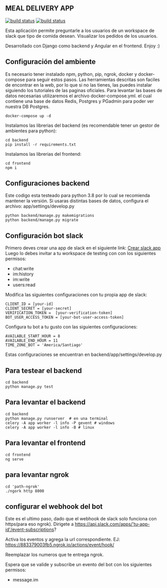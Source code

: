 ## MEAL DELIVERY APP

[![build status](https://github.com/josseed/backend-test-zuniga/workflows/Django-CI/badge.svg)](https://github.com/josseed/backend-test-zuniga/actions) [![build status](https://github.com/josseed/backend-test-zuniga/workflows/Angular-CI/badge.svg)](https://github.com/josseed/backend-test-zuniga/actions)

Esta aplicación permite preguntarle a los usuarios de un workspace de slack que tipo de comida desean.
Visualizar los pedidos de los usuarios.

Desarrollado con Django como backend y Angular en el frontend. Enjoy :)

## Configuración del ambiente ##
Es necesario tener instalado npm, python, pip, ngrok, docker y docker-compose para seguir estos pasos.
Las herramientas descritas son faciles de encontrar en la web, por lo que si no las tienes, las puedes instalar siguiendo los tutoriales de las paginas oficiales.
Para levantar las bases de datos necesarias utilizaremos el archivo docker-compose.yml.
el cual contiene una base de datos Redis, Postgres y PGadmin para poder ver nuestra DB Postgres.
```
docker-compose up -d
```

Instalamos las librerias del backend (es recomendable tener un gestor de ambientes para python):

```
cd backend
pip install -r requirements.txt
```

Instalamos las librerias del frontend:

```
cd frontend
npm i
```


## Configuraciones backend ##
Este codigo esta testeado para python 3.8 por lo cual se recomienda mantener la versión.
Si usaras distintas bases de datos, configura el archivo:
app/settings/develop.py

```
python backend/manage.py makemigrations
python backend/manage.py migrate
```

## Configuración bot slack ##
Primero deves crear una app de slack en el siguiente link: [Crear slack app](https://api.slack.com/apps?new_app=1)
Luego lo debes invitar a tu workspace de testing con con los siguientes permisos:
* chat:write
* im:history
* im:write
* users:read


Modifica las siguientes configuraciones con tu propia app de slack:
```
CLIENT_ID = [your-id]
CLIENT_SECRET = [your-secret]
VERIFICATION_TOKEN =  [your-verification-token]
BOT_USER_ACCESS_TOKEN = [your-bot-user-access-token]
```

Configura tu bot a tu gusto con las siguientes configuraciones:

```
AVAILABLE_START_HOUR = 8
AVAILABLE_END_HOUR = 11
TIME_ZONE_BOT = 'America/Santiago'
```
Estas configuraciones se encuentran en backend/app/settings/develop.py

## Para testear el backend ##
```
cd backend
python manage.py test
```

## Para levantar el backend ##
```
cd backend
python manage.py runserver  # en una terminal
celery -A app worker -l info -P gevent # windows
celery -A app worker -l info -B # linux
```

## Para levantar el frontend ##
```
cd frontend
ng serve
```

## para levantar ngrok ##

```
cd 'path-ngrok'
./ngork http 8000
```

## configurar el webhook del bot ##

Este es el ultimo paso, dado que el webhook de slack solo funciona con https(para eso ngrok).
Dirigete a https://api.slack.com/apps/'tu-app-id'/event-subscriptions?

Activa los eventos y agrega la url correspondiente. 
EJ: https://883379003fb5.ngrok.io/actions/event/hook/

Reemplazar los numeros que te entrega ngrok.

Espera que se valide y subscribe un evento del bot con los siguientes permisos:
* message.im


